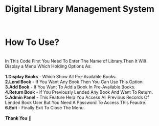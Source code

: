 # Digital Library Management System
<br>
<h1> How To Use? </h1>  <br>
In This Code First You Need To Enter The Name of Library.Then It Will Display a Menu Which Holding Options As:       <br>
<br>
<b>1.Display Books</b>   - Which Show All Pre-Available Books.<br>  
<b>2.Lend Book</b>       -  If You Want Any Book Then You Can Use This Option.<br>
<b>3.Add Book</b>        -  If You Want To Add a Book In Pre-Available Books.<br>
<b>4.Return Book</b>     -  If You Previously Lended Any Book And Want To Return.<br>
<b>5.Admin Panel</b>     -  This Feature Help You Access All Previous Records Of Lended Book User But You Need A Password To Access This Feautre.<br>
<b>6.Exit</b>            -  Finally Exit To Close The Menu.<br>
<br>
<b> Thank You 👻  </b>  

